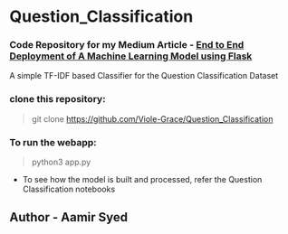 # Question_Classification

### Code Repository for my Medium Article - [End to End Deployment of A Machine Learning Model using Flask](https://medium.com/@aamirsyed2801/end-to-end-deployment-of-a-machine-learning-model-using-flask-dc456abcc6da?sk=d088bd95a3f6aee037f7d7264f012489)

A simple TF-IDF based Classifier for the Question Classification Dataset

### clone this repository:
> git clone https://github.com/Viole-Grace/Question_Classification

### To run the webapp:
> python3 app.py

- To see how the model is built and processed, refer the Question Classification notebooks

## Author - Aamir Syed
